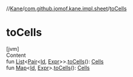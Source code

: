 //[Kane](../index.md)/[com.github.jomof.kane.impl.sheet](index.md)/[toCells](to-cells.md)



# toCells  
[jvm]  
Content  
fun [List](https://kotlinlang.org/api/latest/jvm/stdlib/kotlin.collections/-list/index.html)<[Pair](https://kotlinlang.org/api/latest/jvm/stdlib/kotlin/-pair/index.html)<[Id](../com.github.jomof.kane.impl/index.md#%5Bcom.github.jomof.kane.impl%2FId%2F%2F%2FPointingToDeclaration%2F%5D%2FClasslikes%2F-1588672227), [Expr](../com.github.jomof.kane/-expr/index.md)>>.[toCells](to-cells.md)(): [Cells](-cells/index.md)  
fun [Map](https://kotlinlang.org/api/latest/jvm/stdlib/kotlin.collections/-map/index.html)<[Id](../com.github.jomof.kane.impl/index.md#%5Bcom.github.jomof.kane.impl%2FId%2F%2F%2FPointingToDeclaration%2F%5D%2FClasslikes%2F-1588672227), [Expr](../com.github.jomof.kane/-expr/index.md)>.[toCells](to-cells.md)(): [Cells](-cells/index.md)  



